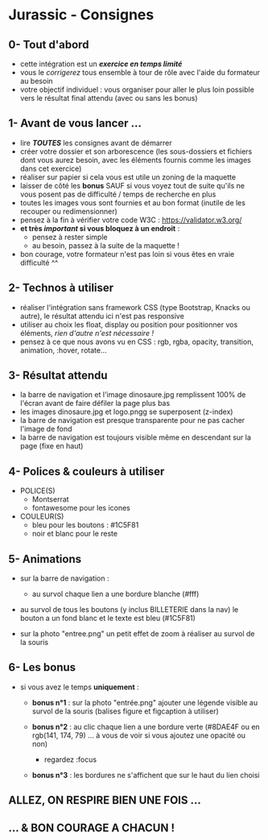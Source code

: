 # Jurassic - Consignes

## 0- Tout d'abord
- cette intégration est un **_exercice en temps limité_**
- vous le _corrigerez_ tous ensemble à tour de rôle avec l'aide du formateur au besoin
- votre objectif individuel : vous organiser pour aller le plus loin possible vers le résultat final attendu (avec ou sans les bonus)

## 1- Avant de vous lancer ...
- lire **_TOUTES_** les consignes avant de démarrer
- créer votre dossier et son arborescence (les sous-dossiers et fichiers dont vous aurez besoin, avec les éléments fournis comme les images dans cet exercice)
- réaliser sur papier si cela vous est utile un zoning de la maquette
- laisser de côté les **bonus** SAUF si vous voyez tout de suite qu'ils ne vous posent pas de difficulté / temps de recherche en plus
- toutes les images vous sont fournies et au bon format (inutile de les recouper ou redimensionner)
- pensez à la fin à vérifier votre code W3C : https://validator.w3.org/
- **et très *important* si vous bloquez à un endroit** :
     - pensez à rester simple
     - au besoin, passez à la suite de la maquette !
- bon courage, votre formateur n'est pas loin si vous êtes en vraie difficulté ^^

## 2- Technos à utiliser
- réaliser l'intégration sans framework CSS (type Bootstrap, Knacks ou autre), le résultat attendu ici n'est pas responsive
- utiliser au choix les float, display ou position pour positionner vos éléments, _rien d'autre n'est nécessaire !_
- pensez à ce que nous avons vu en CSS : rgb, rgba, opacity, transition, animation, :hover, rotate...

## 3- Résultat attendu
- la barre de navigation et l'image dinosaure.jpg remplissent 100% de l'écran avant de faire défiler la page plus bas
- les images dinosaure.jpg et logo.pngg se superposent (z-index)
- la barre de navigation est presque transparente pour ne pas cacher l'image de fond
- la barre de navigation est toujours visible même en descendant sur la page (fixe en haut)

## 4- Polices & couleurs à utiliser
- POLICE(S)
     - Montserrat
     - fontawesome pour les icones
- COULEUR(S)
     - bleu pour les boutons : #1C5F81
     - noir et blanc pour le reste

## 5- Animations
- sur la barre de navigation :
     - au survol chaque lien a une bordure blanche (#fff)

- au survol de tous les boutons (y inclus BILLETERIE dans la nav) le bouton a un fond blanc et le texte est bleu (#1C5F81)

- sur la photo "entree.png" un petit effet de zoom à réaliser au survol de la souris

## 6- Les bonus
- si vous avez le temps  **uniquement** :
     - **bonus n°1** : sur la photo "entrée.png" ajouter une légende visible au survol de la souris (balises figure et figcaption à utiliser)

     - **bonus n°2** : au clic chaque lien a une bordure verte (#8DAE4F ou en rgb(141, 174, 79) ... à vous de voir si vous ajoutez une opacité ou non)
          - regardez :focus

     - **bonus n°3** : les bordures ne s'affichent que sur le haut du lien choisi

## ALLEZ, ON RESPIRE BIEN UNE FOIS ...
## ... & BON COURAGE A CHACUN !